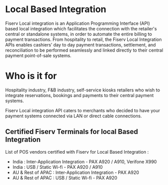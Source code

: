 # Local Based Integration

Fiserv Local integration is an Application Programming Interface (API) based local integration which facilitates the connection with the retailer's central or standalone systems, in order to automate the entire billing to payment transactions.
From hospitality to retail, the Fiserv Local Integration APIs  enables cashiers’ day to day payment transactions, settlement, and reconciliation to be performed seamlessly and linked directly to their central payment point-of-sale systems.

# Who is it for

Hospitality industry, F&B industry, self-service kiosks retailers who wish to integrate reservations, bookings and payments to their central payment systems.

Fiserv Local integration API caters to merchants who decided to have your payment systems connected via LAN or direct cable connections.


## Certified Fiserv Terminals for local Based Integration

List of POS vendors certified with Fiserv for Local Based Integration :
   -  India : Inter-Application Integration - PAX A920 / A910,   Verifone X990
   -  India : USB / Static Wi-fi - PAX A920 / A910
   -  AU & Rest of APAC :  Inter-Application Integration - PAX A920 
   -  AU & Rest of APAC : USB / Static Wi-fi - PAX A920


